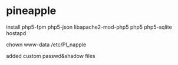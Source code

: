 # pineapple


install
php5-fpm php5-json libapache2-mod-php5 php5 php5-sqlite hostapd


chown www-data /etc/PI_napple



added custom passwd&shadow files